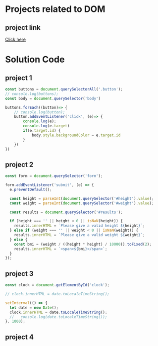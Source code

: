 # Projects related to DOM

## project link
[Click here](https://stackblitz.com/edit/dom-project-chaiaurcode?file=index.html)

# Solution Code

## project 1
``` javascript
const buttons = document.querySelectorAll('.button');
// console.log(buttons);
const body = document.querySelector('body')

buttons.forEach((button)=> {
    // console.log(button);
    button.addEventListener('click', (e)=> {
        console.log(e);
        console.log(e.target)
        if(e.target.id) {
            body.style.backgroundColor = e.target.id
        }
    })
})
```

## project 2
``` javascript
const form = document.querySelector('form');

form.addEventListener('submit', (e) => {
  e.preventDefault();

  const height = parseInt(document.querySelector('#height').value);
  const weight = parseInt(document.querySelector('#weight').value);

  const results = document.querySelector('#results');

  if (height === '' || height < 0 || isNaN(height)) {
    results.innerHTML = `Please give a valid height ${height}`;
  } else if (weight === '' || weight < 0 || isNaN(weight)) {
    results.innerHTML = `Please give a valid weight ${weight}`;
  } else {
    const bmi = (weight / ((height * height) / 10000)).toFixed(2);
    results.innerHTML = `<span>${bmi}</span>`;
  }
});

```

## project 3
``` javascript
const clock = document.getElementById('clock');

// clock.innerHTML = date.toLocaleTimeString();

setInterval(() => {
  let date = new Date();
  clock.innerHTML = date.toLocaleTimeString();
  //   console.log(date.toLocaleTimeString());
}, 1000);

```

## project 4
``` javascript

```